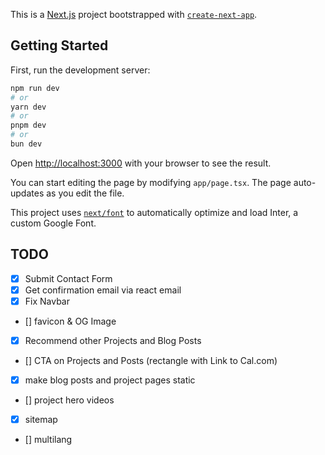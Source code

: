 This is a [Next.js](https://nextjs.org/) project bootstrapped with [`create-next-app`](https://github.com/vercel/next.js/tree/canary/packages/create-next-app).

## Getting Started

First, run the development server:

```bash
npm run dev
# or
yarn dev
# or
pnpm dev
# or
bun dev
```

Open [http://localhost:3000](http://localhost:3000) with your browser to see the result.

You can start editing the page by modifying `app/page.tsx`. The page auto-updates as you edit the file.

This project uses [`next/font`](https://nextjs.org/docs/basic-features/font-optimization) to automatically optimize and load Inter, a custom Google Font.

## TODO

- [x] Submit Contact Form
- [x] Get confirmation email via react email
- [x] Fix Navbar
- [] favicon & OG Image
- [x] Recommend other Projects and Blog Posts
- [] CTA on Projects and Posts (rectangle with Link to Cal.com)
- [x] make blog posts and project pages static
- [] project hero videos
- [x] sitemap
- [] multilang
